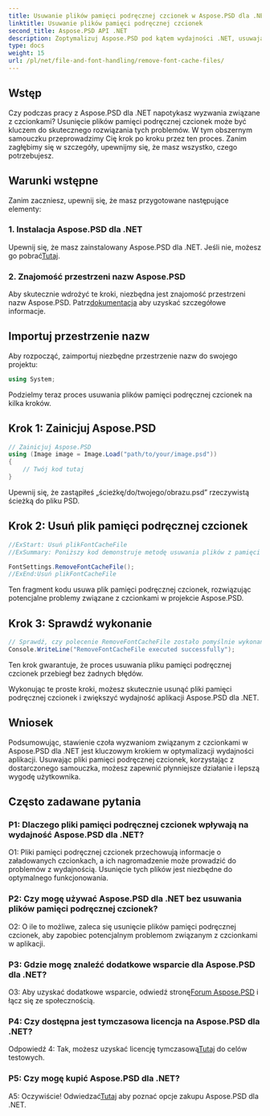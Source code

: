 ```yaml
---
title: Usuwanie plików pamięci podręcznej czcionek w Aspose.PSD dla .NET
linktitle: Usuwanie plików pamięci podręcznej czcionek
second_title: Aspose.PSD API .NET
description: Zoptymalizuj Aspose.PSD pod kątem wydajności .NET, usuwając pliki pamięci podręcznej czcionek. Postępuj zgodnie z naszym przewodnikiem krok po kroku, aby uzyskać bezproblemową realizację.
type: docs
weight: 15
url: /pl/net/file-and-font-handling/remove-font-cache-files/
---
```

## Wstęp

Czy podczas pracy z Aspose.PSD dla .NET napotykasz wyzwania związane z czcionkami? Usunięcie plików pamięci podręcznej czcionek może być kluczem do skutecznego rozwiązania tych problemów. W tym obszernym samouczku przeprowadzimy Cię krok po kroku przez ten proces. Zanim zagłębimy się w szczegóły, upewnijmy się, że masz wszystko, czego potrzebujesz.

## Warunki wstępne

Zanim zaczniesz, upewnij się, że masz przygotowane następujące elementy:

### 1. Instalacja Aspose.PSD dla .NET

 Upewnij się, że masz zainstalowany Aspose.PSD dla .NET. Jeśli nie, możesz go pobrać[Tutaj](https://releases.aspose.com/psd/net/).

### 2. Znajomość przestrzeni nazw Aspose.PSD

 Aby skutecznie wdrożyć te kroki, niezbędna jest znajomość przestrzeni nazw Aspose.PSD. Patrz[dokumentacja](https://reference.aspose.com/psd/net/) aby uzyskać szczegółowe informacje.

## Importuj przestrzenie nazw

Aby rozpocząć, zaimportuj niezbędne przestrzenie nazw do swojego projektu:

```csharp
using System;
```

Podzielmy teraz proces usuwania plików pamięci podręcznej czcionek na kilka kroków.

## Krok 1: Zainicjuj Aspose.PSD

```csharp
// Zainicjuj Aspose.PSD
using (Image image = Image.Load("path/to/your/image.psd"))
{
    // Twój kod tutaj
}
```

Upewnij się, że zastąpiłeś „ścieżkę/do/twojego/obrazu.psd” rzeczywistą ścieżką do pliku PSD.

## Krok 2: Usuń plik pamięci podręcznej czcionek

```csharp
//ExStart: Usuń plikFontCacheFile
//ExSummary: Poniższy kod demonstruje metodę usuwania plików z pamięci podręcznej załadowanych czcionek.

FontSettings.RemoveFontCacheFile();
//ExEnd:Usuń plikFontCacheFile
```

Ten fragment kodu usuwa plik pamięci podręcznej czcionek, rozwiązując potencjalne problemy związane z czcionkami w projekcie Aspose.PSD.

## Krok 3: Sprawdź wykonanie

```csharp
// Sprawdź, czy polecenie RemoveFontCacheFile zostało pomyślnie wykonane
Console.WriteLine("RemoveFontCacheFile executed successfully");
```

Ten krok gwarantuje, że proces usuwania pliku pamięci podręcznej czcionek przebiegł bez żadnych błędów.

Wykonując te proste kroki, możesz skutecznie usunąć pliki pamięci podręcznej czcionek i zwiększyć wydajność aplikacji Aspose.PSD dla .NET.

## Wniosek

Podsumowując, stawienie czoła wyzwaniom związanym z czcionkami w Aspose.PSD dla .NET jest kluczowym krokiem w optymalizacji wydajności aplikacji. Usuwając pliki pamięci podręcznej czcionek, korzystając z dostarczonego samouczka, możesz zapewnić płynniejsze działanie i lepszą wygodę użytkownika.

## Często zadawane pytania

### P1: Dlaczego pliki pamięci podręcznej czcionek wpływają na wydajność Aspose.PSD dla .NET?

O1: Pliki pamięci podręcznej czcionek przechowują informacje o załadowanych czcionkach, a ich nagromadzenie może prowadzić do problemów z wydajnością. Usunięcie tych plików jest niezbędne do optymalnego funkcjonowania.

### P2: Czy mogę używać Aspose.PSD dla .NET bez usuwania plików pamięci podręcznej czcionek?

O2: O ile to możliwe, zaleca się usunięcie plików pamięci podręcznej czcionek, aby zapobiec potencjalnym problemom związanym z czcionkami w aplikacji.

### P3: Gdzie mogę znaleźć dodatkowe wsparcie dla Aspose.PSD dla .NET?

 O3: Aby uzyskać dodatkowe wsparcie, odwiedź stronę[Forum Aspose.PSD](https://forum.aspose.com/c/psd/34) i łącz się ze społecznością.

### P4: Czy dostępna jest tymczasowa licencja na Aspose.PSD dla .NET?

 Odpowiedź 4: Tak, możesz uzyskać licencję tymczasową[Tutaj](https://purchase.aspose.com/temporary-license/) do celów testowych.

### P5: Czy mogę kupić Aspose.PSD dla .NET?

 A5: Oczywiście! Odwiedzać[Tutaj](https://purchase.aspose.com/buy) aby poznać opcje zakupu Aspose.PSD dla .NET.